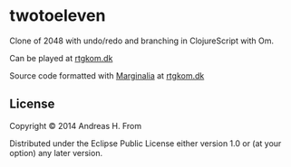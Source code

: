 # twotoeleven

Clone of 2048 with undo/redo and branching in ClojureScript with Om.

Can be played at [rtgkom.dk](http://www.rtgkom.dk/~andreashf11/projects/twotoeleven/)

Source code formatted with [Marginalia](https://github.com/gdeer81/marginalia) at [rtgkom.dk](http://www.rtgkom.dk/~andreashf11/projects/twotoeleven/uberdoc.html)

## License

Copyright © 2014 Andreas H. From

Distributed under the Eclipse Public License either version 1.0 or (at
your option) any later version.
